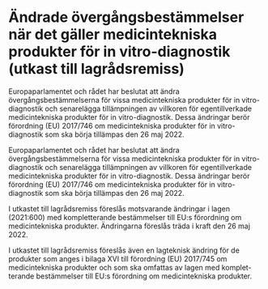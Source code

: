 # Ändrade övergångsbestämmelser när det gäller medicintekniska produkter för in vitro-diagnostik (utkast till lagrådsremiss)

Europaparlamentet och rådet har beslutat att ändra övergångsbestämmelserna för vissa medicintekniska produkter för in vitro-diagnostik och senarelägga tillämpningen av villkoren för egentillverkade medicintekniska produkter för in vitro-diagnostik. Dessa ändringar berör förordning (EU) 2017/746 om medicintekniska produkter för in vitro-diagnostik som ska börja tillämpas den 26 maj 2022.

Europaparlamentet och rådet har beslutat att ändra övergångsbestämmelserna för vissa medicintekniska produkter för in vitro-diagnostik och senarelägga tillämpningen av villkoren för egentillverkade medicintekniska produkter för in vitro-diagnostik. Dessa ändringar berör förordning (EU) 2017/746 om medicintekniska produkter för in vitro-diagnostik som ska börja tillämpas den 26 maj 2022.

I utkastet till lagrådsremiss föreslås motsvarande ändringar i lagen (2021:600) med kompletterande bestämmelser till EU:s förordning om medicintekniska produkter. Ändringarna föreslås träda i kraft den 26 maj 2022.

I utkastet till lagrådsremiss föreslås även en lagteknisk ändring för de produkter som anges i bilaga XVI till förordning (EU) 2017/745 om medicintekniska produkter och som ska omfattas av lagen med komplet-terande bestämmelser till EU:s förordning om medicintekniska produkter.
